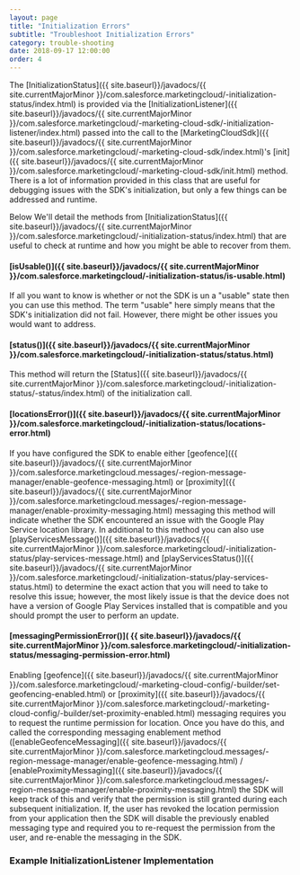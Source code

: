 ```yaml
---
layout: page
title: "Initialization Errors"
subtitle: "Troubleshoot Initialization Errors"
category: trouble-shooting
date: 2018-09-17 12:00:00
order: 4
---
```

The [InitializationStatus]({{ site.baseurl}}/javadocs/{{ site.currentMajorMinor }}/com.salesforce.marketingcloud/-initialization-status/index.html) is provided via the [InitializationListener]({{ site.baseurl}}/javadocs/{{ site.currentMajorMinor }}/com.salesforce.marketingcloud/-marketing-cloud-sdk/-initialization-listener/index.html) passed into the call to the [MarketingCloudSdk]({{ site.baseurl}}/javadocs/{{ site.currentMajorMinor }}/com.salesforce.marketingcloud/-marketing-cloud-sdk/index.html)'s [init]({{ site.baseurl}}/javadocs/{{ site.currentMajorMinor }}/com.salesforce.marketingcloud/-marketing-cloud-sdk/init.html) method.  There is a lot of information provided in this class that are useful for debugging issues with the SDK's initialization, but only a few things can be addressed and runtime.

Below We'll detail the methods from [InitializationStatus]({{ site.baseurl}}/javadocs/{{ site.currentMajorMinor }}/com.salesforce.marketingcloud/-initialization-status/index.html) that are useful to check at runtime and how you might be able to recover from them.

#### [isUsable()]({{ site.baseurl}}/javadocs/{{ site.currentMajorMinor }}/com.salesforce.marketingcloud/-initialization-status/is-usable.html)

If all you want to know is whether or not the SDK is un a "usable" state then you can use this method.  The term "usable" here simply means that the SDK's initialization did not fail.  However, there might be other issues you would want to address.

#### [status()]({{ site.baseurl}}/javadocs/{{ site.currentMajorMinor }}/com.salesforce.marketingcloud/-initialization-status/status.html)

This method will return the [Status]({{ site.baseurl}}/javadocs/{{ site.currentMajorMinor }}/com.salesforce.marketingcloud/-initialization-status/-status/index.html) of the initialization call.  

#### [locationsError()]({{ site.baseurl}}/javadocs/{{ site.currentMajorMinor }}/com.salesforce.marketingcloud/-initialization-status/locations-error.html)

If you have configured the SDK to enable either [geofence]({{ site.baseurl}}/javadocs/{{ site.currentMajorMinor }}/com.salesforce.marketingcloud.messages/-region-message-manager/enable-geofence-messaging.html) or [proximity]({{ site.baseurl}}/javadocs/{{ site.currentMajorMinor }}/com.salesforce.marketingcloud.messages/-region-message-manager/enable-proximity-messaging.html) messaging this method will indicate whether the SDK encountered an issue with the Google Play Service location library.  In additional to this method you can also use [playServicesMessage()]({{ site.baseurl}}/javadocs/{{ site.currentMajorMinor }}/com.salesforce.marketingcloud/-initialization-status/play-services-message.html) and [playServicesStatus()]({{ site.baseurl}}/javadocs/{{ site.currentMajorMinor }}/com.salesforce.marketingcloud/-initialization-status/play-services-status.html) to determine the exact action that you will need to take to resolve this issue; however, the most likely issue is that the device does not have a version of Google Play Services installed that is compatible and you should prompt the user to perform an update.

#### [messagingPermissionError()]( {{ site.baseurl}}/javadocs/{{ site.currentMajorMinor }}/com.salesforce.marketingcloud/-initialization-status/messaging-permission-error.html)

Enabling [geofence]({{ site.baseurl}}/javadocs/{{ site.currentMajorMinor }}/com.salesforce.marketingcloud/-marketing-cloud-config/-builder/set-geofencing-enabled.html) or [proximity]({{ site.baseurl}}/javadocs/{{ site.currentMajorMinor }}/com.salesforce.marketingcloud/-marketing-cloud-config/-builder/set-proximity-enabled.html)  messaging requires you to request the runtime permission for location.  Once you have do this, and called the corresponding messaging enablement method ([enableGeofenceMessaging]({{ site.baseurl}}/javadocs/{{ site.currentMajorMinor }}/com.salesforce.marketingcloud.messages/-region-message-manager/enable-geofence-messaging.html) / [enableProximityMessaging]({{ site.baseurl}}/javadocs/{{ site.currentMajorMinor }}/com.salesforce.marketingcloud.messages/-region-message-manager/enable-proximity-messaging.html) the SDK will keep track of this and verify that the permission is still granted during each subsequent initialization.  If, the user has revoked the location permission from your application then the SDK will disable the previously enabled messaging type and required you to re-request the permission from the user, and re-enable the messaging in the SDK.

### Example InitializationListener Implementation

<script src="https://gist.github.com/sfmc-mobilepushsdk/ad48b629a87c262c4d0d672940c26b1a.js"></script>
